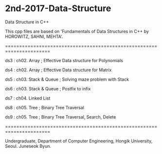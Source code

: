 # 2nd-2017-Data-Structure
Data Structure in C++

This cpp files are based on 'Fundamentals of Data Structures in C++ by HOROWITZ, SAHNI, MEHTA'.

======================================================================

ds3 : ch02. Array ; Effective Data structure for Polynomials

ds4 : ch02. Array ; Effective Data structure for Matrix

ds5 : ch03. Stack & Queue ; Solving maze problem with Stack

ds6 : ch03. Stack & Queue ; Postfix to infix

ds7 : ch04. Linked List 

ds8 : ch05. Tree ; Binary Tree Traversal

ds9 : ch05. Tree ; Binary Tree Traversal, Search, Delete

======================================================================

Undergraduate, Department of Computer Engineering, Hongik University, Seoul.
Juneseok Byun.

